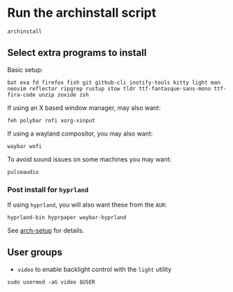 # Run the archinstall script
```
archinstall
```

## Select extra programs to install
Basic setup:
```
bat exa fd firefox fish git github-cli inotify-tools kitty light man neovim reflector ripgrep rustup stow tldr ttf-fantasque-sans-mono ttf-fira-code unzip zoxide zsh
```

If using an X based window manager, may also want:
```
feh polybar rofi xorg-xinput
```

If using a wayland compositor, you may also want:
```
waybar wofi
```

To avoid sound issues on some machines you may want:
```
pulseaudio
```
### Post install for `hyprland`

If using `hyprland`, you will also want these from the `AUR`:
```
hyprland-bin hyprpaper waybar-hyprland
```
See [arch-setup](./arch-setup.md) for details.

## User groups
+ `video` to enable backlight control with the `light` utility

```
sudo usermod -aG video $USER
```
